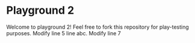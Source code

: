 # Playground 2


Welcome to playground 2! Feel free to fork this repository for play-testing purposes.
Modify line 5
line abc.
Modify line 7
